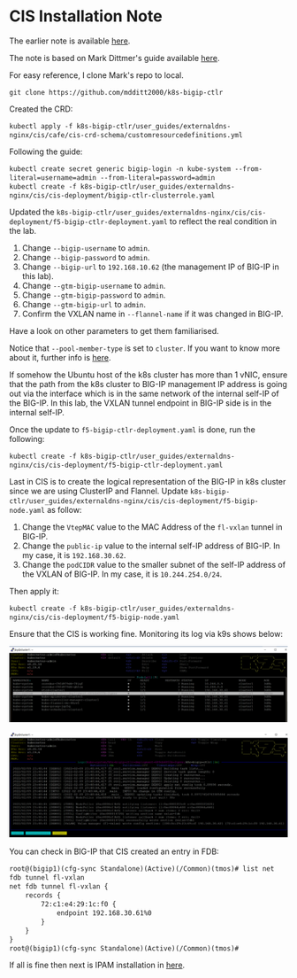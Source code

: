 # CIS Installation Note

The earlier note is available [here](README.md).

The note is based on Mark Dittmer's guide available [here](https://github.com/mdditt2000/k8s-bigip-ctlr/tree/main/user_guides/externaldns-nginx).

For easy reference, I clone Mark's repo to local.
```
git clone https://github.com/mdditt2000/k8s-bigip-ctlr
```

Created the CRD:
```
kubectl apply -f k8s-bigip-ctlr/user_guides/externaldns-nginx/cis/cafe/cis-crd-schema/customresourcedefinitions.yml
```

Following the guide:
```
kubectl create secret generic bigip-login -n kube-system --from-literal=username=admin --from-literal=password=admin
kubectl create -f k8s-bigip-ctlr/user_guides/externaldns-nginx/cis/cis-deployment/bigip-ctlr-clusterrole.yaml
```

Updated the `k8s-bigip-ctlr/user_guides/externaldns-nginx/cis/cis-deployment/f5-bigip-ctlr-deployment.yaml` to reflect the real condition in the lab.

1. Change `--bigip-username` to `admin`.
2. Change `--bigip-password` to `admin`.
3. Change `--bigip-url` to `192.168.10.62` (the management IP of BIG-IP in this lab).
4. Change `--gtm-bigip-username` to `admin`.
5. Change `--gtm-bigip-password` to `admin`.
6. Change `--gtm-bigip-url` to `admin`.
7. Confirm the VXLAN name in `--flannel-name` if it was changed in BIG-IP.

Have a look on other parameters to get them familiarised.

Notice that `--pool-member-type` is set to `cluster`. If you want to know more about it, further info is [here](https://clouddocs.f5.com/containers/latest/userguide/config-options.html#clusterip).

If somehow the Ubuntu host of the k8s cluster has more than 1 vNIC, ensure that the path from the k8s cluster to BIG-IP management IP address is going out via the interface which is in the same network of the internal self-IP of the BIG-IP. In this lab, the VXLAN tunnel endpoint in BIG-IP side is in the internal self-IP.

Once the update to `f5-bigip-ctlr-deployment.yaml` is done, run the following:
```
kubectl create -f k8s-bigip-ctlr/user_guides/externaldns-nginx/cis/cis-deployment/f5-bigip-ctlr-deployment.yaml
```

Last in CIS is to create the logical representation of the BIG-IP in k8s cluster since we are using ClusterIP and Flannel. Update `k8s-bigip-ctlr/user_guides/externaldns-nginx/cis/cis-deployment/f5-bigip-node.yaml` as follow:

1. Change the `VtepMAC` value to the MAC Address of the `fl-vxlan` tunnel in BIG-IP.
2. Change the `public-ip` value to the internal self-IP address of BIG-IP. In my case, it is `192.168.30.62`.
3. Change the `podCIDR` value to the smaller subnet of the self-IP address of the VXLAN of BIG-IP. In my case, it is `10.244.254.0/24`.

Then apply it:

```
kubectl create -f k8s-bigip-ctlr/user_guides/externaldns-nginx/cis/cis-deployment/f5-bigip-node.yaml
```

Ensure that the CIS is working fine. Monitoring its log via k9s shows below:

![CIS in Running State](cis-running.png)

![CIS Running Log](cis-running-log.png)

You can check in BIG-IP that CIS created an entry in FDB:

```
root@(bigip1)(cfg-sync Standalone)(Active)(/Common)(tmos)# list net fdb tunnel fl-vxlan
net fdb tunnel fl-vxlan {
    records {
        72:c1:e4:29:1c:f0 {
            endpoint 192.168.30.61%0
        }
    }
}
root@(bigip1)(cfg-sync Standalone)(Active)(/Common)(tmos)#
```

If all is fine then next is IPAM installation in [here](ipam-note.md).

